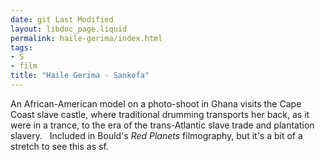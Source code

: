 ```yaml
---
date: git Last Modified
layout: libdoc_page.liquid
permalink: haile-gerima/index.html
tags:
- S
- film
title: "Haile Gerima - Sankofa"
---
```


An African-American model on a photo-shoot in Ghana visits the Cape Coast slave  castle, where traditional drumming transports her back, as it were in a trance,  to the era of the trans-Atlantic slave trade and plantation slavery.
  
Included in Bould's _Red Planets_ filmography, but it's a bit of a stretch to see this as sf.